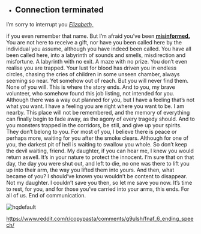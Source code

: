 * ## Connection terminated
 I’m sorry to interrupt you
<ins>*Elizabeth,*</ins>

if you even remember that name.
But I’m afraid you’ve been
<ins>**misinformed.**</ins>
You are not here to receive a gift, nor have you been called here by the individual you assume, although you have indeed been called. You have all been called here, into a labyrinth of sounds and smells, misdirection and misfortune. A labyrinth with no exit. A maze with no prize. You don’t even realise you are trapped. Your lust for blood has driven you in endless circles, chasing the cries of children in some unseen chamber, always seeming so near. Yet somehow out of reach. But you will never find them. None of you will. This is where the story ends. And to you, my brave volunteer, who somehow found this job listing, not intended for you. Although there was a way out planned for you, but I have a feeling that’s not what you want. I have a feeling you are right where you want to be. I am nearby. This place will not be remembered, and the memory of everything can finally begin to fade away, as the agony of every tragedy should. And to you monsters trapped in the corridors, be still, and give up your spirits. They don’t belong to you. For most of you, I believe there is peace or perhaps more, waiting for you after the smoke clears. Although for one of you, the darkest pit of hell is waiting to swallow you whole. So don’t keep the devil waiting, friend. My daughter, if you can hear me, I knew you would return aswell. It’s in your nature to protect the innocent. I’m sure that on that day, the day you were shut out, and left to die, no one was there to lift you up into their arm, the way you lifted them into yours. And then, what became of you? I should’ve known you wouldn’t be content to disappear. Not my daughter. I couldn’t save you then, so let me save you now. It’s time to rest, for you, and for those you’ve carried into your arms, this ends. For all of us. End of communication.

 ![hqdefault](https://github.com/user-attachments/assets/320d8c68-8f90-4f82-ad5c-6cd26d04c86e)

https://www.reddit.com/r/copypasta/comments/g9ulsh/fnaf_6_ending_speech/
